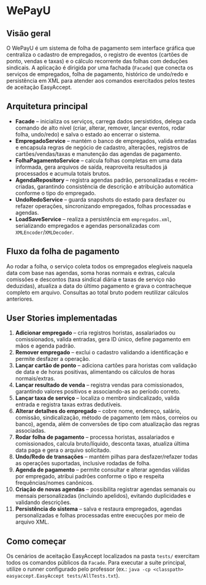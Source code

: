 # WePayU

## Visão geral
O WePayU é um sistema de folha de pagamento sem interface gráfica que centraliza o cadastro de empregados, o registro de eventos (cartões de ponto, vendas e taxas) e o cálculo recorrente das folhas com deduções sindicais. A aplicação é dirigida por uma fachada (`Facade`) que conecta os serviços de empregados, folha de pagamento, histórico de undo/redo e persistência em XML para atender aos comandos exercitados pelos testes de aceitação EasyAccept.

## Arquitetura principal
- **Facade** – inicializa os serviços, carrega dados persistidos, delega cada comando de alto nível (criar, alterar, remover, lançar eventos, rodar folha, undo/redo) e salva o estado ao encerrar o sistema.
- **EmpregadoService** – mantém o banco de empregados, valida entradas e encapsula regras de negócio de cadastro, alterações, registros de cartões/vendas/taxas e manutenção das agendas de pagamento.
- **FolhaPagamentoService** – calcula folhas completas em uma data informada, gera arquivos de saída, reaproveita resultados já processados e acumula totais brutos.
- **AgendaRepository** – registra agendas padrão, personalizadas e recém-criadas, garantindo consistência de descrição e atribuição automática conforme o tipo do empregado.
- **UndoRedoService** – guarda snapshots do estado para desfazer ou refazer operações, sincronizando empregados, folhas processadas e agendas.
- **LoadSaveService** – realiza a persistência em `empregados.xml`, serializando empregados e agendas personalizadas com `XMLEncoder`/`XMLDecoder`.

## Fluxo da folha de pagamento
Ao rodar a folha, o serviço coleta todos os empregados elegíveis naquela data com base nas agendas, soma horas normais e extras, calcula comissões e descontos (taxa sindical diária e taxas de serviço não deduzidas), atualiza a data do último pagamento e grava o contracheque completo em arquivo. Consultas ao total bruto podem reutilizar cálculos anteriores.

## User Stories implementadas
1. **Adicionar empregado** – cria registros horistas, assalariados ou comissionados, valida entradas, gera ID único, define pagamento em mãos e agenda padrão.
2. **Remover empregado** – exclui o cadastro validando a identificação e permite desfazer a operação.
3. **Lançar cartão de ponto** – adiciona cartões para horistas com validação de data e de horas positivas, alimentando os cálculos de horas normais/extras.
4. **Lançar resultado de venda** – registra vendas para comissionados, garantindo valores positivos e associando-as ao período correto.
5. **Lançar taxa de serviço** – localiza o membro sindicalizado, valida entrada e registra taxas extras dedutíveis.
6. **Alterar detalhes do empregado** – cobre nome, endereço, salário, comissão, sindicalização, método de pagamento (em mãos, correios ou banco), agenda, além de conversões de tipo com atualização das regras associadas.
7. **Rodar folha de pagamento** – processa horistas, assalariados e comissionados, calcula bruto/líquido, desconta taxas, atualiza última data paga e gera o arquivo solicitado.
8. **Undo/Redo de transações** – mantém pilhas para desfazer/refazer todas as operações suportadas, inclusive rodadas de folha.
9. **Agenda de pagamento** – permite consultar e alterar agendas válidas por empregado, atribui padrões conforme o tipo e respeita frequências/nomes canônicos.
10. **Criação de novas agendas** – possibilita registrar agendas semanais ou mensais personalizadas (incluindo apelidos), evitando duplicidades e validando descrições.
11. **Persistência do sistema** – salva e restaura empregados, agendas personalizadas e folhas processadas entre execuções por meio de arquivo XML.

## Como começar
Os cenários de aceitação EasyAccept localizados na pasta `tests/` exercitam todos os comandos públicos da `Facade`. Para executar a suíte principal, utilize o runner configurado pelo professor (ex.: `java -cp <classpath> easyaccept.EasyAccept tests/AllTests.txt`).
